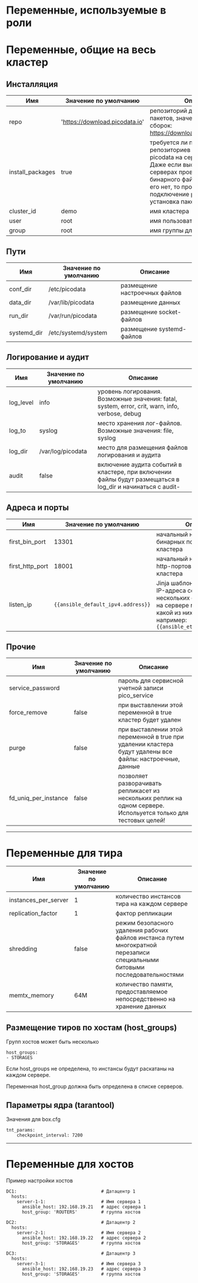 # Переменные, используемые в роли

# Переменные, общие на весь кластер

## Инсталляция
| Имя | Значение по умолчанию | Описание |
| ---      | ---      | ---      |
| repo | 'https://download.picodata.io' | репозиторий для установки пакетов, значение для ночных сборок: https://download.binary.picodata.io |
| install_packages | true | требуется ли подключение репозиториев и установка picodata на серверы. Внимание! Даже если выставлена в false на серверах проверяется наличие бинарного файла picodata и, если его нет, то производится подключение репозитория и установка пакета! |
| cluster_id | demo | имя кластера |
| user | root | имя пользователя для файлов |
| group | root | имя группы для файлов |

## Пути
| Имя | Значение по умолчанию | Описание |
| ---      | ---      | ---      |
| conf_dir | /etc/picodata | размещение настроечных файлов |
| data_dir | /var/lib/picodata | размещение данных |
| run_dir | /var/run/picodata | размещение socket-файлов |
| systemd_dir | /etc/systemd/system | размещение systemd-файлов |

## Логирование и аудит
| Имя | Значение по умолчанию | Описание |
| ---      | ---      | ---      |
| log_level | info | уровень логирования. Возможные значения: fatal, system, error, crit, warn, info, verbose, debug |
| log_to | syslog | место хранения лог-файлов. Возможные значения: file, syslog |
| log_dir | /var/log/picodata | место для размещения файлов логирования и аудита |
| audit | false | включение аудита событий в кластере, при включении файлы будут размещаться в log_dir и начинаться с audit- |

## Адреса и порты
| Имя | Значение по умолчанию | Описание |
| ---      | ---      | ---      |
| first_bin_port | 13301 | начальный номер порта для бинарных портов инстансов кластера |
| first_http_port | 18001 | начальный номер порта для http-портов инстансов кластера |
| listen_ip | `{{ansible_default_ipv4.address}}` | Jinja шаблон для определния IP-адреса сервера. В случае нескольких сетевых адресов на сервере можно указать, какой из них использовать, например: `{{ansible_eth1.ipv4.address}}` |

## Прочие
| Имя | Значение по умолчанию | Описание |
| ---      | ---      | ---      |
| service_password | | пароль для сервисной учетной записи pico_service |
| force_remove | false | при выставлении этой переменной в true кластер будет удален |
| purge | false | при выставлении этой переменной в true при удалении кластера будут удалены все файлы: настроечные, данные |
| fd_uniq_per_instance | false | позволяет разворачивать репликасет из нескольких реплик на одном сервере. Испольуется только для тестовых целей! |

---

# Переменные для тира

| Имя | Значение по умолчанию | Описание |
| ---      | ---      | ---      |
| instances_per_server | 1 | количество инстансов тира на каждом сервере |
| replication_factor | 1 | фактор репликации |
| shredding | false | режим безопасного удаления рабочих файлов инстанса путем многократной перезаписи специальными битовыми последовательностями |
| memtx_memory | 64M | количество памяти, предоставляемое непосредственно на хранение данных |

## Размещение тиров по хостам (host_groups)

Групп хостов может быть несколько
```
host_groups:
- STORAGES
```
Если host_groups не определена, то инстансы будут раскатаны на каждом сервере.

Переменная host_group должна быть определена в списке серверов.

## Параметры ядра (tarantool)

Значения для box.cfg
```
tnt_params:
    checkpoint_interval: 7200
```

---

# Переменные для хостов

Пример настройки хостов
```
DC1:                                # Датацентр 1
  hosts:
    server-1-1:                     # Имя сервера 1
      ansible_host: 192.168.19.21   # адрес сервера 1
      host_group: 'ROUTERS'         # группа хостов

DC2:                                # Датацентр 2
  hosts:
    server-2-1:                     # Имя сервера 2
      ansible_host: 192.168.19.22   # адрес сервера 2
      host_group: 'STORAGES'        # группа хостов

DC3:                                # Датацентр 3
  hosts:
    server-3-1:                     # Имя сервера 3
      ansible_host: 192.168.19.23   # адрес сервера 3
      host_group: 'STORAGES'        # группа хостов
```